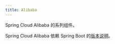 ```yaml
---
title: Alibaba
---
```


Spring Cloud Alibaba 的系列组件。

Spring Cloud Alibaba 依赖 Spring Boot 的[版本说明](https://github.com/alibaba/spring-cloud-alibaba/wiki/版本说明)。